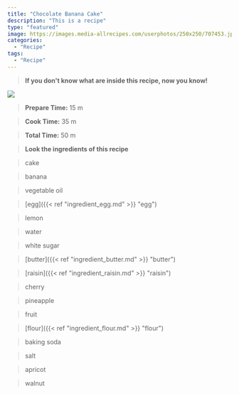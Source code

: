```yaml
---
title: "Chocolate Banana Cake"
description: "This is a recipe"
type: "featured"
image: https://images.media-allrecipes.com/userphotos/250x250/707453.jpg
categories: 
  - "Recipe"
tags: 
  - "Recipe"
---
```



>**If you don't know what are inside this recipe, now you know!**

![](../images/Recipes-Banner.jpg)
> **Prepare Time:** 15 m


> **Cook Time:** 35 m


> **Total Time:** 50 m

> **Look the ingredients of this recipe**

> cake

> banana

> vegetable oil

> [egg]({{< ref "ingredient_egg.md" >}} "egg")

> lemon

> water

> white sugar

> [butter]({{< ref "ingredient_butter.md" >}} "butter")

> [raisin]({{< ref "ingredient_raisin.md" >}} "raisin")

> cherry

> pineapple

> fruit

> [flour]({{< ref "ingredient_flour.md" >}} "flour")

> baking soda

> salt

> apricot

> walnut

